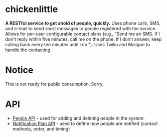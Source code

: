 # chickenlittle
**A RESTful service to get ahold of people, quickly.**  Uses phone calls, SMS, and e-mail to send short messages to people registered with the service.  Allows for per-user configurable contact plans (e.g., "Send me an SMS.  If I don't reply within five minutes, call me on the phone.  If I don't answer, keep calling back every ten minutes until I do.").   Uses Twilio and Mailgun to handle the contacting.

# Notice
This is not ready for public consumption.  Sorry.


# API
- [People API](https://github.com/chrissnell/chickenlittle/blob/master/docs/PEOPLE_API.md) - used for adding and deleting people in the system.
- [Notification Plan API](https://github.com/chrissnell/chickenlittle/blob/master/docs/NOTIFICATION_PLAN_API.md) - used to define how people are notified (contact methods, order, and timing)
